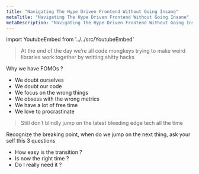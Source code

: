 ```yaml
---
title: "Navigating The Hype Driven Frontend Without Going Insane"
metaTitle: "Navigating The Hype Driven Frontend Without Going Insane"
metaDescription: "Navigating The Hype Driven Frontend Without Going Insane"
---
```


import YoutubeEmbed from '../../src/YoutubeEmbed'

<YoutubeEmbed link="https://www.youtube.com/embed/QZ6aC6G0ufg" />

> At the end of the day we’re all code mongkeys trying to make weird libraries work together by writting shitty hacks

Why we have FOMOs ?

-	We doubt ourselves
-	We doubt our code
-	We focus on the wrong things
-	We obsess with the wrong metrics
-	We have a lot of free time
-	We love to procrastinate

> Still don’t blindly jump on the latest bleeding edge tech all the time

Recognize the breaking point, when do we jump on the next thing, ask your self this 3 questions

-	How easy is the transition ?
-	Is now the right time ?
-	Do I really need it ?
